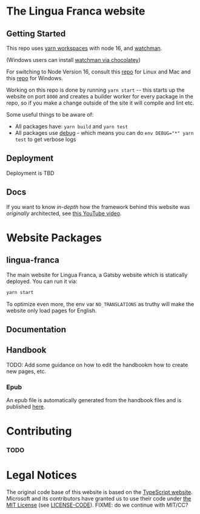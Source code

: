 # The Lingua Franca website

## Getting Started

This repo uses [yarn workspaces](https://classic.yarnpkg.com/lang/en/docs/workspaces/) with node 16, and [watchman](https://facebook.github.io/watchman/docs/install.html). 

(Windows users can install [watchman via chocolatey](https://chocolatey.org/packages/watchman)) 

For switching to Node Version 16, consult this [repo](https://github.com/nvm-sh/nvm) for Linux and Mac and this [repo](https://github.com/coreybutler/nvm-windows) for Windows.

Working on this repo is done by running `yarn start` -- this starts up the website on port `8000` and creates a
builder worker for every package in the repo, so if you make a change outside of the site it will compile and lint etc.

Some useful things to be aware of:

- All packages have: `yarn build` and `yarn test`
- All packages use [debug](https://www.npmjs.com/package/debug) - which means you can do `env DEBUG="*" yarn test` to get verbose logs

## Deployment

Deployment is TBD

## Docs

If you want to know _in-depth_ how the framework behind this website was _originally_ architected, see [this YouTube video](https://www.youtube.com/watch?v=HOvivt6B7hE).

# Website Packages

## lingua-franca

The main website for Lingua Franca, a Gatsby website which is statically deployed. You can run it via:

```sh
yarn start
```

To optimize even more, the env var `NO_TRANSLATIONS` as truthy will make the website only load pages for English.

## Documentation

## Handbook

TODO: Add some guidance on how to edit the handbookm how to create new pages, etc.

### Epub

An epub file is automatically generated from the handbook files and is published [here](https://www.lf-lang.github.io/assets/lingua-franca-handbook.epub).

# Contributing

### TODO

# Legal Notices

The original code base of this website is based on the [TypeScript website](https://github.com/microsoft/TypeScript-Website). Microsoft and its contributors have granted us to use their code under [the MIT License](https://opensource.org/licenses/MIT) (see [LICENSE-CODE](https://github.com/microsoft/TypeScript-Website/blob/v2/LICENSE-CODE)). 
FIXME: do we continue with MIT/CC?
